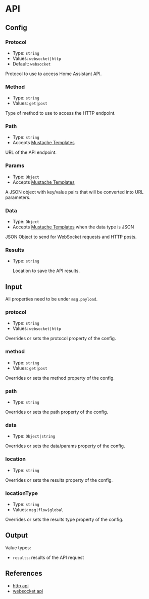 # API

## Config

### Protocol <Badge text="required"/>

- Type: `string`
- Values: `websocket|http`
- Default: `websocket`

Protocol to use to access Home Assistant API.

### Method

- Type: `string`
- Values: `get|post`

Type of method to use to access the HTTP endpoint.

### Path

- Type: `string`
- Accepts [Mustache Templates](/guide/mustache-templates.md)

URL of the API endpoint.

### Params

- Type: `Object`
- Accepts [Mustache Templates](/guide/mustache-templates.md)

A JSON object with key/value pairs that will be converted into URL parameters.

### Data

- Type: `Object`
- Accepts [Mustache Templates](/guide/mustache-templates.md) when the data type
  is JSON

JSON Object to send for WebSocket requests and HTTP posts.

### Results

- Type: `string`

  Location to save the API results.

## Input

All properties need to be under `msg.payload`.

### protocol

- Type: `string`
- Values: `websocket|http`

Overrides or sets the protocol property of the config.

### method

- Type: `string`
- Values: `get|post`

Overrides or sets the method property of the config.

### path

- Type: `string`

Overrides or sets the path property of the config.

### data

- Type: `Object|string`

Overrides or sets the data/params property of the config.

### location

- Type: `string`

Overrides or sets the results property of the config.

### locationType

- Type: `string`
- Values: `msg|flow|global`

Overrides or sets the results type property of the config.

## Output

Value types:

- `results`: results of the API request

## References

- [http api](https://developers.home-assistant.io/docs/api/rest)
- [websocket api](https://developers.home-assistant.io/docs/api/websocket)
